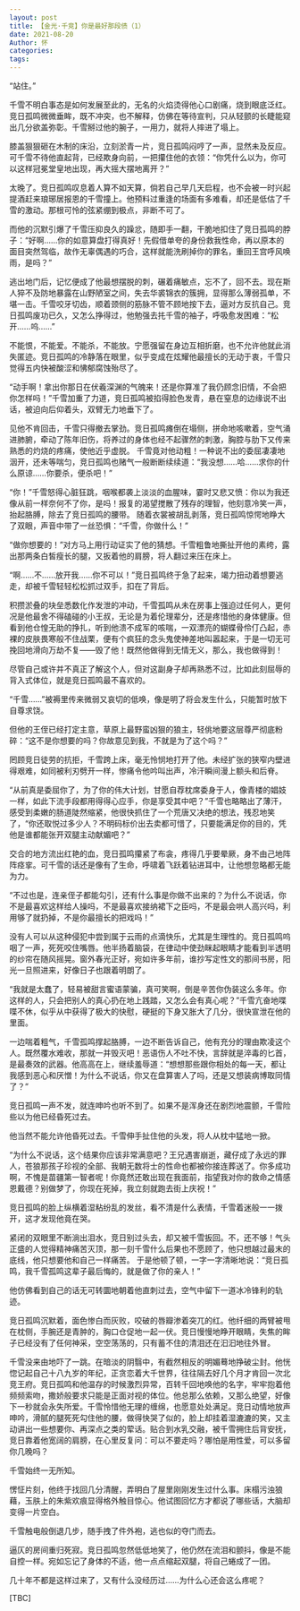 ```yaml
---
layout: post
title: 【金光·千竞】你是最好那段债（1）
date: 2021-08-20
Author: 怀
categories:
tags:
---
```


“站住。”

千雪不明白事态是如何发展至此的，无名的火焰烫得他心口剧痛，烧到眼底泛红。竞日孤鸣微微垂眸，既不冲突，也不解释，仿佛在等待宣判，只从轻颤的长睫能窥出几分欲盖弥彰。千雪掰过他的腕子，一用力，就将人摔进了塌上。

膝盖狠狠砸在木制的床沿，立刻淤青一片，竞日孤鸣闷哼了一声，显然未及反应。可千雪不待他直起背，已经欺身向前，一把攥住他的衣领：“你凭什么以为，你可以这样冠冕堂皇地出现，再大摇大摆地离开？”

太晚了。竞日孤鸣叹息着人算不如天算，倘若自己早几天启程，也不会被一时兴起提酒赶来琅琊居报恩的千雪撞上。他预料过重逢的场面有多难看，却还是低估了千雪的激动。那根可怜的弦紧绷到极点，非断不可了。

而他的沉默引爆了千雪压抑良久的躁忿，随即手一翻，干脆地扣住了竞日孤鸣的脖子：“好啊……你的如意算盘打得真好！先假借单夸的身份救我性命，再以原本的面目突然驾临，故作无辜偶遇的巧合，这样就能洗刷掉你的罪名，重回王宫呼风唤雨，是吗？”

逃出地门后，记忆便成了他最想摆脱的刺，碾着痛敏点，忘不了，回不去。现在斯人猝不及防地暴露在山野陋室之间，失去华裘锦衣的簇拥，显得那么薄弱孤单，不堪一击。千雪咬牙切齿，顺着颈侧的筋脉不管不顾地按下去，逼对方反抗自己。竞日孤鸣废功已久，又怎么挣得过，他勉强去扥千雪的袖子，呼吸愈发困难：“松开……呜……”

不能恨，不能爱。不能杀，不能放。宁愿强留在身边互相折磨，也不允许他就此消失匿迹。竞日孤鸣的冷静落在眼里，似乎变成在炫耀他最擅长的无动于衷，千雪只觉得五内快被酸涩和怫郁腐蚀殆尽了。

“动手啊！拿出你那日在伏羲深渊的气魄来！还是你算准了我仍顾念旧情，不会把你怎样吗！”千雪加重了力道，竞日孤鸣被掐得脸色发青，悬在窒息的边缘说不出话，被迫向后仰着头，双臂无力地垂下了。

见他不肯回击，千雪只得撤去掌劲。竞日孤鸣瘫倒在塌侧，拼命地咳嗽着，空气涌进肺腑，牵动了陈年旧伤，将养过的身体也经不起骤然的刺激，胸腔与肋下又传来熟悉的灼烧的疼痛，使他近乎虚脱。
千雪竟对他动粗！一种说不出的委屈凄凄地洇开，还未等喘匀，竞日孤鸣也赌气一般断断续续道：“我没想……哈……求你的什么原谅……你要杀，便杀吧！”

“你！”千雪怒得心脏狂跳，咽喉都袭上淡淡的血腥味，霎时又悲又愤：你以为我还像从前一样奈何不了你，是吗！报复的渴望搅散了残存的理智，他刻意冷笑一声，抬起胳膊，除去了竞日孤鸣的腰带。
随着衣裳被胡乱剥落，竞日孤鸣惊愕地睁大了双眼，声音中带了一丝恐惧：“千雪，你做什么！”

“做你想要的！”对方马上用行动证实了他的猜想。千雪粗鲁地撕扯开他的素绔，露出那两条白皙瘦长的腿，又扳着他的肩膀，将人翻过来压在床上。

“啊……不……放开我……你不可以！”竞日孤鸣终于急了起来，竭力扭动着想要逃走，却被千雪轻轻松松抓过双手，扣在了背后。

积攒淤叠的块垒悉数化作发泄的冲动，千雪孤鸣从未在房事上强迫过任何人，更何况是他最舍不得磕碰的小王叔，无论是为着伦理辈分，还是疼惜他的身体健康。但看到他仓惶无助的挣扎，听到他溃不成军的咳喘，一双漂亮的蝴蝶骨伶仃凸起，赤裸的皮肤畏寒般不住战栗，便有个疯狂的念头鬼使神差地叫嚣起来，于是一切无可挽回地滑向万劫不复——毁了他！既然他做得到无情无义，那么，我也做得到！

尽管自己或许并不真正了解这个人，但对这副身子却再熟悉不过，比如此刻屈辱的背入式体位，就是竞日孤鸣最不喜欢的。

“千雪……”被褥里传来微弱又哀切的低唤，像是明了将会发生什么，只能暂时放下自尊求饶。

但他的王侄已经打定主意，草原上最野蛮凶狠的狼主，轻佻地要这层尊严彻底粉碎：“这不是你想要的吗？你故意见到我，不就是为了这个吗？”

罔顾竞日徒劳的抗拒，千雪跨上床，毫无怜悯地打开了他。未经扩张的狭窄内壁进得艰难，如同被利刃劈开一样，惨痛令他吟叫出声，冷汗瞬间漫上额头和后脊。

“从前真是委屈你了，为了你的伟大计划，甘愿自荐枕席委身于人，像青楼的娼妓一样，如此下流手段都用得得心应手，你是享受其中吧？”千雪也略略出了薄汗，感受到柔嫩的肠道陡然缩紧，他很快抓住了一个荒唐又决绝的想法，残忍地笑了，“你还取悦过多少人？不明码标价出去卖都可惜了，只要能满足你的目的，凭他是谁都能张开双腿主动献媚吧？”

交合的地方流出红艳的血，竞日孤鸣攥紧了布衾，疼得几乎要晕厥，身不由己地阵阵痉挛。可千雪的话还是像有了生命，呼啸着飞跃着钻进耳中，让他想忽略都无能为力。

“不过也是，连亲侄子都能勾引，还有什么事是你做不出来的？为什么不说话，你不是最喜欢这样给人操吗，不是最喜欢接纳裙下之臣吗，不是最会哄人高兴吗，利用够了就扔掉，不是你最擅长的把戏吗！”

没有人可以从这种侵犯中尝到属于云雨的点滴快乐，尤其是生理性的。竞日孤鸣呜咽了一声，死死咬住嘴唇。他半扬着脑袋，在律动中使劲眯起眼睛才能看到半透明的纱帘在随风摇晃。窗外春光正好，宛如许多年前，谁抄写定性文的那间书房，阳光一旦照进来，好像日子也跟着明朗了。

“我就是太蠢了，轻易被甜言蜜语蒙骗，真可笑啊，倒是辛苦你伪装这么多年。你这样的人，只会把别人的真心扔在地上践踏，又怎么会有真心呢？”千雪亢奋地喋喋不休，似乎从中获得了极大的快慰，硬挺的下身又胀大了几分，很快宣泄在他的里面。

一边喘着粗气，千雪孤鸣撑起胳膊，一边不断告诉自己，他有充分的理由欺凌这个人。既然覆水难收，那就一并毁灭吧！恶语伤人不吐不快，言辞就是淬毒的匕首，是最奏效的武器。他高高在上，继续羞辱道：“想想那些跟你相处的每一天，都让我感到恶心和厌憎！为什么不说话，你又在盘算害人了吗，还是又想装病博取同情了？”

竞日孤鸣一声不发，就连呻吟也听不到了。如果不是浑身还在剧烈地震颤，千雪险些以为他已经昏死过去。

他当然不能允许他昏死过去。千雪伸手扯住他的头发，将人从枕中猛地一掀。

“为什么不说话，这个结果你应该非常满意吧？王兄遇害崩逝，藏仔成了永远的罪人，苍狼那孩子珍视的全部、我朝无数将士的性命也都被你接连葬送了。你多成功啊，不愧是苗疆第一智者呢！你竟然还敢出现在我面前，指望我对你的救命之情感恩戴德？别做梦了，你现在死掉，我立刻就跑去街上庆祝！”

竞日孤鸣的脸上纵横着湿粘纷乱的发丝，看不清是什么表情，千雪着迷般一一拨开，这才发现他竟在哭。

紧闭的双眼里不断淌出泪水，竞日别过头去，却又被千雪扳回。不，还不够！气头正盛的人觉得精神痛苦灭顶，那一刻千雪什么后果也不愿顾了，他只想越过最末的底线，他只想要他和自己一样痛苦。
于是他顿了顿，一字一字清晰地说：“竞日孤鸣，我千雪孤鸣这辈子最后悔的，就是做了你的亲人！”

他仿佛看到自己的话无可转圜地朝着他直刺过去，空气中留下一道冰冷锋利的轨迹。

竞日孤鸣沉默着，面色惨白而灰败，咬破的唇瓣渗着突兀的红。他纤细的两臂被甩在枕侧，手腕还是青肿的，胸口仓促地一起一伏。竞日慢慢地睁开眼睛，失焦的眸子已经没有了任何神采，空空荡荡的，只有蓄不住的清泪还在汩汩地往外冒。

千雪没来由地吓了一跳。在暗淡的阴翳中，有截然相反的明媚蓦地挣破尘封。他恍惚记起自己十八九岁的年纪，正贪恋着大千世界，往往隔去好几个月才肯回一次北竞王府。竞日孤鸣和他温存的时候激烈异常，百转千回地唤他的名字，牢牢抱着他频频索吻，撒娇般要求只能是正面对视的体位。他总那么依赖，又那么绝望，好像下一秒就会永失所爱。千雪怜惜他无理的缠绵，也愿意处处满足。竞日动情地放声呻吟，滑腻的腿死死勾住他的腰，做得快哭了似的，脸上却挂着湿漉漉的笑，又主动讲出一些想要你、再深点之类的荤话。贴合到水乳交融，被千雪拥住后背安抚，竞日靠着他宽阔的肩膀，在心里反复问：可以不要走吗？哪怕是用性爱，可以多留你几晚吗？

千雪始终一无所知。

愣怔片刻，他终于找回几分清醒，弄明白了屋里刚刚发生过什么事。床榻污浊狼藉，玉肤上的朱紫欢痕显得格外触目惊心。他试图回忆方才都说了哪些话，大脑却变得一片空白。

千雪触电般倒退几步，随手拽了件外袍，逃也似的夺门而去。

逼仄的房间重归死寂。竞日孤鸣忽然低低地笑了，他仍然在流泪和颤抖，像是不能自控一样。宛如忘记了身体的不适，他一点点缩起双腿，将自己蜷成了一团。

几十年不都是这样过来了，又有什么没经历过……为什么心还会这么疼呢？



[TBC]
